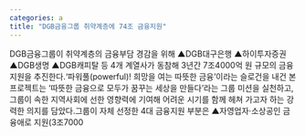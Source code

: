 ```yaml
---
categories: a
title: "DGB금융그룹 취약계층에 74조 금융지원"
---
```

DGB금융그룹이 취약계층의 금융부담 경감을 위해 ▲DGB대구은행 ▲하이투자증권 ▲DGB생명 ▲DGB캐피탈 등 4개 계열사가 동참해 3년간 7조4000억 원 규모의 금융지원을 추진한다.‘파워풀(powerful)! 희망을 여는 따뜻한 금융’이라는 슬로건을 내건 본 프로젝트는 ‘따뜻한 금융으로 모두가 꿈꾸는 세상을 만들다’라는 그룹 미션을 실천하고, 그룹이 속한 지역사회에 선한 영향력에 기여해 어려운 시기를 함께 헤쳐 가고자 하는 강력한 의지를 담았다.그룹이 자체 선정한 4대 금융지원 부분은 ▲자영업자·소상공인 금융애로 지원(3조7000